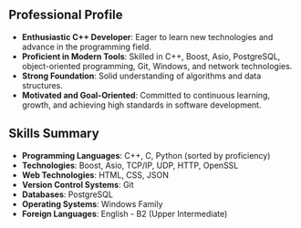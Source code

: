 <h2>Professional Profile</h2>
<ul>
  <li><strong>Enthusiastic C++ Developer</strong>: Eager to learn new technologies and advance in the programming field.</li>
  <li><strong>Proficient in Modern Tools</strong>: Skilled in C++, Boost, Asio, PostgreSQL, object-oriented programming, Git, Windows, and network technologies.</li>
  <li><strong>Strong Foundation</strong>: Solid understanding of algorithms and data structures.</li>
  <li><strong>Motivated and Goal-Oriented</strong>: Committed to continuous learning, growth, and achieving high standards in software development.</li>
</ul>

<h2>Skills Summary</h2>
<ul>
  <li><strong>Programming Languages</strong>: C++, C, Python (sorted by proficiency)</li>
  <li><strong>Technologies</strong>: Boost, Asio, TCP/IP, UDP, HTTP, OpenSSL</li>
  <li><strong>Web Technologies</strong>: HTML, CSS, JSON</li>
  <li><strong>Version Control Systems</strong>: Git</li>
  <li><strong>Databases</strong>: PostgreSQL</li>
  <li><strong>Operating Systems</strong>: Windows Family</li>
  <li><strong>Foreign Languages</strong>: English - B2 (Upper Intermediate)</li>
</ul>
